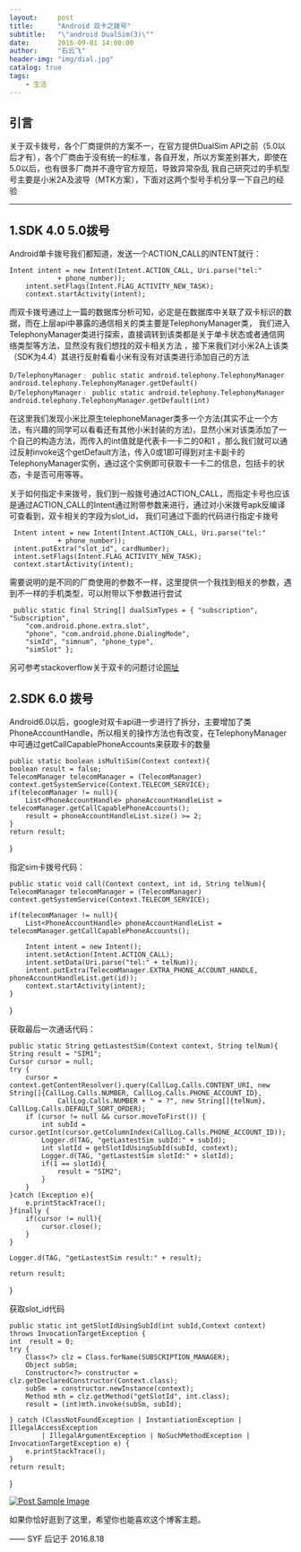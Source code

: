 ```yaml
---
layout:     post
title:      "Android 双卡之拨号"
subtitle:   "\"android DualSim(3)\""
date:       2016-09-01 14:00:00
author:     "石云飞"
header-img: "img/dial.jpg"
catalog: true
tags:
    - 生活
---
```

> 


## 引言
关于双卡拨号，各个厂商提供的方案不一，在官方提供DualSim API之前（5.0以后才有），各个厂商由于没有统一的标准，各自开发，所以方案差别甚大，即使在5.0以后，也有很多厂商并不遵守官方规范，导致异常杂乱
我自己研究过的手机型号主要是小米2A及波导（MTK方案），下面对这两个型号手机分享一下自己的经验


---

## 1.SDK 4.0  5.0拨号

Android单卡拨号我们都知道，发送一个ACTION_CALL的INTENT就行：
 
	Intent intent = new Intent(Intent.ACTION_CALL, Uri.parse("tel:"
                + phone_number));
        intent.setFlags(Intent.FLAG_ACTIVITY_NEW_TASK);
        context.startActivity(intent);
	
 

而双卡拨号通过上一篇的数据库分析可知，必定是在数据库中关联了双卡标识的数据，而在上层api中暴露的通信相关的类主要是TelephonyManager类，
我们进入TelephonyManager类进行探索，直接调转到该类都是关于单卡状态或者通信网络类型等方法，显然没有我们想找的双卡相关方法
，接下来我们对小米2A上该类（SDK为4.4）其进行反射看看小米有没有对该类进行添加自己的方法

	D/TelephonyManager﹕ public static android.telephony.TelephonyManager android.telephony.TelephonyManager.getDefault()
    D/TelephonyManager﹕ public static android.telephony.TelephonyManager android.telephony.TelephonyManager.getDefault(int)
	 
在这里我们发现小米比原生telephoneManager类多一个方法(其实不止一个方法，有兴趣的同学可以看看还有其他小米封装的方法)，显然小米对该类添加了一个自己的构造方法，而传入的int值就是代表卡一卡二的0和1
，那么我们就可以通过反射invoke这个getDefault方法，传入0或1即可得到对主卡副卡的TelephonyManager实例，通过这个实例即可获取卡一卡二的信息，包括卡的状态，卡是否可用等等。

关于如何指定卡来拨号，我们到一般拨号通过ACTION_CALL，而指定卡号也应该是通过ACTION_CALL的Intent通过附带参数来进行，通过对小米拨号apk反编译可查看到，双卡相关的字段为slot_id，
我们可通过下面的代码进行指定卡拨号

	 Intent intent = new Intent(Intent.ACTION_CALL, Uri.parse("tel:"
                + phone_number));
     intent.putExtra("slot_id", cardNumber);
     intent.setFlags(Intent.FLAG_ACTIVITY_NEW_TASK);
     context.startActivity(intent);
	 
需要说明的是不同的厂商使用的参数不一样，这里提供一个我找到相关的参数，遇到不一样的手机类型，可以附带以下参数进行尝试

	 public static final String[] dualSimTypes = { "subscription", "Subscription", 
        "com.android.phone.extra.slot", 
        "phone", "com.android.phone.DialingMode", 
        "simId", "simnum", "phone_type", 
        "simSlot" };
		
另可参考stackoverflow关于双卡的问题讨论[网址](http://stackoverflow.com/questions/13231962/call-from-second-sim)
		
		
## 2.SDK 6.0 拨号
Android6.0以后，google对双卡api进一步进行了拆分，主要增加了类PhoneAccountHandle，所以相关的操作方法也有改变，在TelephonyManager中可通过getCallCapablePhoneAccounts来获取卡的数量

	public static boolean isMultiSim(Context context){
    boolean result = false;
    TelecomManager telecomManager = (TelecomManager) context.getSystemService(Context.TELECOM_SERVICE);
    if(telecomManager != null){
        List<PhoneAccountHandle> phoneAccountHandleList = telecomManager.getCallCapablePhoneAccounts();
        result = phoneAccountHandleList.size() >= 2;
    }
    return result;
}

指定sim卡拨号代码：

	public static void call(Context context, int id, String telNum){
    TelecomManager telecomManager = (TelecomManager) context.getSystemService(Context.TELECOM_SERVICE);

    if(telecomManager != null){
        List<PhoneAccountHandle> phoneAccountHandleList = telecomManager.getCallCapablePhoneAccounts();

        Intent intent = new Intent();
        intent.setAction(Intent.ACTION_CALL);
        intent.setData(Uri.parse("tel:" + telNum));
        intent.putExtra(TelecomManager.EXTRA_PHONE_ACCOUNT_HANDLE, phoneAccountHandleList.get(id));
        context.startActivity(intent);
    }
}

获取最后一次通话代码：

	public static String getLastestSim(Context context, String telNum){
    String result = "SIM1";
    Cursor cursor = null;
    try {
        cursor = context.getContentResolver().query(CallLog.Calls.CONTENT_URI, new String[]{CallLog.Calls.NUMBER, CallLog.Calls.PHONE_ACCOUNT_ID},
                CallLog.Calls.NUMBER + " = ?", new String[]{telNum}, CallLog.Calls.DEFAULT_SORT_ORDER);
        if (cursor != null && cursor.moveToFirst()) {
            int subId = cursor.getInt(cursor.getColumnIndex(CallLog.Calls.PHONE_ACCOUNT_ID));
            Logger.d(TAG, "getLastestSim subId:" + subId);
            int slotId = getSlotIdUsingSubId(subId, context);
            Logger.d(TAG, "getLastestSim slotId:" + slotId);
            if(1 == slotId){
                result = "SIM2";
            }
        }
    }catch (Exception e){
        e.printStackTrace();
    }finally {
        if(cursor != null){
            cursor.close();
        }
    }

    Logger.d(TAG, "getLastestSim result:" + result);

    return result;
}

获取slot_id代码

	public static int getSlotIdUsingSubId(int subId,Context context) throws InvocationTargetException {
    int  result = 0;
    try {
        Class<?> clz = Class.forName(SUBSCRIPTION_MANAGER);
        Object subSm;
        Constructor<?> constructor = clz.getDeclaredConstructor(Context.class);
        subSm  = constructor.newInstance(context);
        Method mth = clz.getMethod("getSlotId", int.class);
        result = (int)mth.invoke(subSm, subId);

    } catch (ClassNotFoundException | InstantiationException | IllegalAccessException
            | IllegalArgumentException | NoSuchMethodException | InvocationTargetException e) {
        e.printStackTrace();
    }
    return result;
}





<a href="#">
    <img src="{{ site.baseurl }}/img/dial_end.jpg" alt="Post Sample Image">
</a>

如果你恰好逛到了这里，希望你也能喜欢这个博客主题。

—— SYF 后记于 2016.8.18


